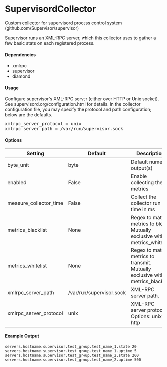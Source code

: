 <!--This file was generated from the python source
Please edit the source to make changes
-->
SupervisordCollector
=====

Custom collector for supervisord process control system
(github.com/Supervisor/supervisor)

Supervisor runs an XML-RPC server, which this collector uses to gather a few
basic stats on each registered process.

#### Dependencies

 * xmlrpc
 * supervisor
 * diamond

#### Usage

Configure supervisor's XML-RPC server (either over HTTP or Unix socket). See
supervisord.org/configuration.html for details. In the collector configuration
file, you may specify the protocol and path configuration; below are the
defaults.

<pre>
xmlrpc_server_protocol = unix
xmlrpc_server_path = /var/run/supervisor.sock
</pre>


#### Options

Setting | Default | Description | Type
--------|---------|-------------|-----
byte_unit | byte | Default numeric output(s) | str
enabled | False | Enable collecting these metrics | bool
measure_collector_time | False | Collect the collector run time in ms | bool
metrics_blacklist | None | Regex to match metrics to block. Mutually exclusive with metrics_whitelist | NoneType
metrics_whitelist | None | Regex to match metrics to transmit. Mutually exclusive with metrics_blacklist | NoneType
xmlrpc_server_path | /var/run/supervisor.sock | XML-RPC server path. | str
xmlrpc_server_protocol | unix | XML-RPC server protocol. Options: unix, http | str

#### Example Output

```
servers.hostname.supervisor.test_group.test_name_1.state 20
servers.hostname.supervisor.test_group.test_name_1.uptime 5
servers.hostname.supervisor.test_group.test_name_2.state 200
servers.hostname.supervisor.test_group.test_name_2.uptime 500
```

